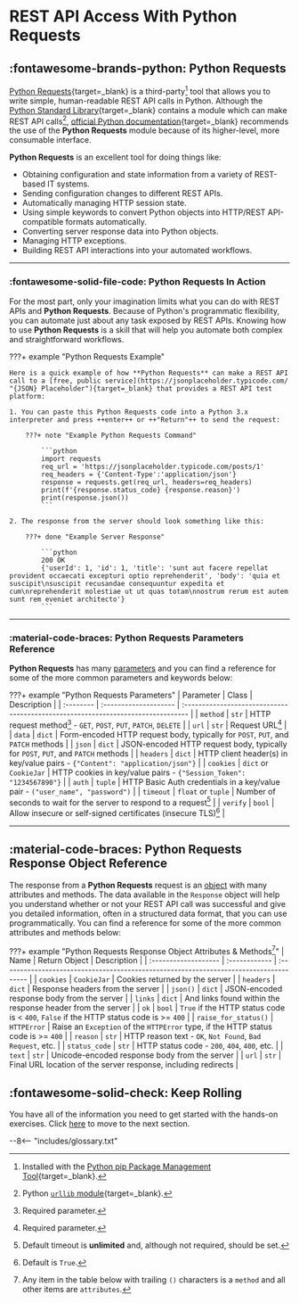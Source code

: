 # REST API Access With Python Requests

## :fontawesome-brands-python: Python Requests

[Python Requests](https://docs.python-requests.org/ "Python Requests Homepage"){target=_blank} is a third-party[^1] tool that allows you to write simple, human-readable REST API calls in Python.  Although the [Python Standard Library](https://docs.python.org/3/library/ "Python Standard Library"){target=_blank} contains a module which can make REST API calls[^2], [official Python documentation](https://docs.python.org/3/library/urllib.request.html#module-urllib.request "Python urllib.request Documentation"){target=_blank} recommends the use of the **Python Requests** module because of its higher-level, more consumable interface.

**Python Requests** is an excellent tool for doing things like:

- Obtaining configuration and state information from a variety of REST-based IT systems.
- Sending configuration changes to different REST APIs.
- Automatically managing HTTP session state.
- Using simple keywords to convert Python objects into HTTP/REST API-compatible formats automatically.
- Converting server response data into Python objects.
- Managing HTTP exceptions.
- Building REST API interactions into your automated workflows.

---

### :fontawesome-solid-file-code: Python Requests In Action

For the most part, only your imagination limits what you can do with REST APIs and **Python Requests**.  Because of Python's programmatic flexibility, you can automate just about any task exposed by REST APIs.  Knowing how to use **Python Requests** is a skill that will help you automate both complex and straightforward workflows.

???+ example "Python Requests Example"

    Here is a quick example of how **Python Requests** can make a REST API call to a [free, public service](https://jsonplaceholder.typicode.com/ "{JSON} Placeholder"){target=_blank} that provides a REST API test platform:

    1. You can paste this Python Requests code into a Python 3.x interpreter and press ++enter++ or ++"Return"++ to send the request:

        ???+ note "Example Python Requests Command"
        
            ```python
            import requests
            req_url = 'https://jsonplaceholder.typicode.com/posts/1'
            req_headers = {'Content-Type':'application/json'}
            response = requests.get(req_url, headers=req_headers)
            print(f'{response.status_code} {response.reason}')
            print(response.json())
            ```

    2. The response from the server should look something like this:

        ???+ done "Example Server Response"
        
            ```python
            200 OK
            {'userId': 1, 'id': 1, 'title': 'sunt aut facere repellat provident occaecati excepturi optio reprehenderit', 'body': 'quia et suscipit\nsuscipit recusandae consequuntur expedita et cum\nreprehenderit molestiae ut ut quas totam\nnostrum rerum est autem sunt rem eveniet architecto'}
            ```

---

### :material-code-braces: Python Requests Parameters Reference

**Python Requests** has many [parameters](https://docs.python-requests.org/en/latest/api/ "Python requests.request() Method Parameters") and you can find a reference for some of the more common parameters and keywords below:

???+ example "Python Requests Parameters"
    | Parameter | Class                 | Description                                                                      |
    | :-------- | :-------------------- | :------------------------------------------------------------------------------- |
    | `method`  | `str`                 | HTTP request method[^3] - `GET`, `POST`, `PUT`, `PATCH`, `DELETE`                |
    | `url`     | `str`                 | Request URL[^3]                                                                  |
    | `data`    | `dict`                | Form-encoded HTTP request body, typically for `POST`, `PUT`, and `PATCH` methods |
    | `json`    | `dict`                | JSON-encoded HTTP request body, typically for `POST`, `PUT`, and `PATCH` methods |
    | `headers` | `dict`                | HTTP client header(s) in key/value pairs - `{"Content": "application/json"}`     |
    | `cookies` | `dict` or `CookieJar` | HTTP cookies in key/value pairs - `{"Session_Token": "1234567890"}`              |
    | `auth`    | `tuple`               | HTTP Basic Auth credentials in a key/value pair - `("user_name", "password")`    |
    | `timeout` | `float` or `tuple`    | Number of seconds to wait for the server to respond to a request[^4]             |
    | `verify`  | `bool`                | Allow insecure or self-signed certificates (insecure TLS)[^5]                    |

---

## :material-code-braces: Python Requests Response Object Reference

The response from a **Python Requests** request is an [object](https://docs.python-requests.org/en/latest/api/#requests.Response "Python requests.Response class Attributes and Methods") with many attributes and methods.  The data available in the `Response` object will help you understand whether or not your REST API call was successful and give you detailed information, often in a structured data format, that you can use programmatically.  You can find a reference for some of the more common attributes and methods below:

???+ example "Python Requests Response Object Attributes & Methods[^6]"
    | Name                 | Return Object | Description                                                                            |
    | :------------------- | :------------ | :------------------------------------------------------------------------------------- |
    | `cookies`            | `CookieJar`   | Cookies returned by the server                                                         |
    | `headers`            | `dict`        | Response headers from the server                                                       |
    | `json()`             | `dict`        | JSON-encoded response body from the server                                             |
    | `links`              | `dict`        | And links found within the response header from the server                             |
    | `ok`                 | `bool`        | `True` if the HTTP status code is < `400`, `False` if the HTTP status code is >= `400` |
    | `raise_for_status()` | `HTTPError`   | Raise an `Exception` of the `HTTPError` type, if the HTTP status code is >= `400`      |
    | `reason`             | `str`         | HTTP reason text - `OK`, `Not Found`, `Bad Request`, etc.                              |
    | `status_code`        | `str`         | HTTP status code - `200`, `404`, `400`, etc.                                           |
    | `text`               | `str`         | Unicode-encoded response body from the server                                          |
    | `url`                | `str`         | Final URL location of the server response, including redirects                         |

## :fontawesome-solid-check: Keep Rolling

You have all of the information you need to get started with the hands-on exercises.  Click [here](../section_3/ "Next Section") to move to the next section.

[^1]: Installed with the [Python pip Package Management Tool](https://pypi.org/project/requests2/ "Python Requests on PyPI"){target=_blank}.
[^2]: Python [`urllib` module](https://docs.python.org/3/library/urllib.html "Python urllib Module"){target=_blank}.
[^3]: Required parameter.
[^4]: Default timeout is **unlimited** and, although not required, should be set.
[^5]: Default is `True`.
[^6]: Any item in the table below with trailing `()` characters is a `method` and all other items are `attributes`.

--8<-- "includes/glossary.txt"
